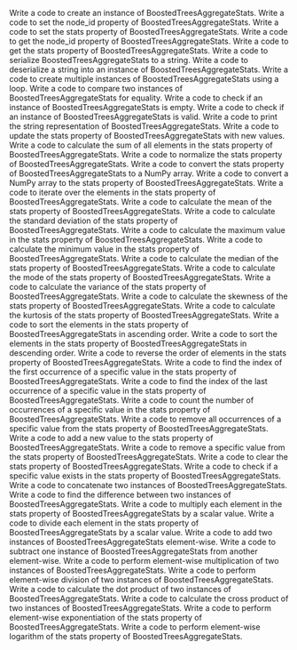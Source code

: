 Write a code to create an instance of BoostedTreesAggregateStats.
Write a code to set the node_id property of BoostedTreesAggregateStats.
Write a code to set the stats property of BoostedTreesAggregateStats.
Write a code to get the node_id property of BoostedTreesAggregateStats.
Write a code to get the stats property of BoostedTreesAggregateStats.
Write a code to serialize BoostedTreesAggregateStats to a string.
Write a code to deserialize a string into an instance of BoostedTreesAggregateStats.
Write a code to create multiple instances of BoostedTreesAggregateStats using a loop.
Write a code to compare two instances of BoostedTreesAggregateStats for equality.
Write a code to check if an instance of BoostedTreesAggregateStats is empty.
Write a code to check if an instance of BoostedTreesAggregateStats is valid.
Write a code to print the string representation of BoostedTreesAggregateStats.
Write a code to update the stats property of BoostedTreesAggregateStats with new values.
Write a code to calculate the sum of all elements in the stats property of BoostedTreesAggregateStats.
Write a code to normalize the stats property of BoostedTreesAggregateStats.
Write a code to convert the stats property of BoostedTreesAggregateStats to a NumPy array.
Write a code to convert a NumPy array to the stats property of BoostedTreesAggregateStats.
Write a code to iterate over the elements in the stats property of BoostedTreesAggregateStats.
Write a code to calculate the mean of the stats property of BoostedTreesAggregateStats.
Write a code to calculate the standard deviation of the stats property of BoostedTreesAggregateStats.
Write a code to calculate the maximum value in the stats property of BoostedTreesAggregateStats.
Write a code to calculate the minimum value in the stats property of BoostedTreesAggregateStats.
Write a code to calculate the median of the stats property of BoostedTreesAggregateStats.
Write a code to calculate the mode of the stats property of BoostedTreesAggregateStats.
Write a code to calculate the variance of the stats property of BoostedTreesAggregateStats.
Write a code to calculate the skewness of the stats property of BoostedTreesAggregateStats.
Write a code to calculate the kurtosis of the stats property of BoostedTreesAggregateStats.
Write a code to sort the elements in the stats property of BoostedTreesAggregateStats in ascending order.
Write a code to sort the elements in the stats property of BoostedTreesAggregateStats in descending order.
Write a code to reverse the order of elements in the stats property of BoostedTreesAggregateStats.
Write a code to find the index of the first occurrence of a specific value in the stats property of BoostedTreesAggregateStats.
Write a code to find the index of the last occurrence of a specific value in the stats property of BoostedTreesAggregateStats.
Write a code to count the number of occurrences of a specific value in the stats property of BoostedTreesAggregateStats.
Write a code to remove all occurrences of a specific value from the stats property of BoostedTreesAggregateStats.
Write a code to add a new value to the stats property of BoostedTreesAggregateStats.
Write a code to remove a specific value from the stats property of BoostedTreesAggregateStats.
Write a code to clear the stats property of BoostedTreesAggregateStats.
Write a code to check if a specific value exists in the stats property of BoostedTreesAggregateStats.
Write a code to concatenate two instances of BoostedTreesAggregateStats.
Write a code to find the difference between two instances of BoostedTreesAggregateStats.
Write a code to multiply each element in the stats property of BoostedTreesAggregateStats by a scalar value.
Write a code to divide each element in the stats property of BoostedTreesAggregateStats by a scalar value.
Write a code to add two instances of BoostedTreesAggregateStats element-wise.
Write a code to subtract one instance of BoostedTreesAggregateStats from another element-wise.
Write a code to perform element-wise multiplication of two instances of BoostedTreesAggregateStats.
Write a code to perform element-wise division of two instances of BoostedTreesAggregateStats.
Write a code to calculate the dot product of two instances of BoostedTreesAggregateStats.
Write a code to calculate the cross product of two instances of BoostedTreesAggregateStats.
Write a code to perform element-wise exponentiation of the stats property of BoostedTreesAggregateStats.
Write a code to perform element-wise logarithm of the stats property of BoostedTreesAggregateStats.